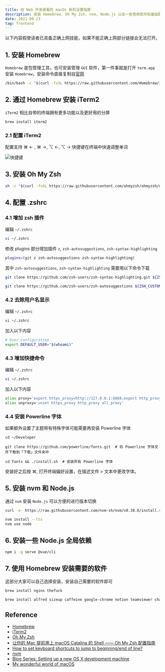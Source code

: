 ```yaml
---
title: 给 Web 开发者看的 macOs 新机设置指南
description: 安装 Homebrew, Oh My Zsh, nvm, Node.js 以及一些常用软件和基础配置
date: 2021-09-23
tag: frontend
---
```


以下内容假使读者已具备正确上网技能，如果不能正确上网部分链接会无法打开。

## 1. 安装 Homebrew

`Homebrew` 是包管理工具，也可安装管理 `GUI` 软件，第一件事就是打开 `term.app` 安装 `Homebrew`，安装命令直接复制自[官网](https://brew.sh)

```bash
/bin/bash -c "$(curl -fsSL https://raw.githubusercontent.com/Homebrew/install/HEAD/install.sh)"
```

## 2. 通过 Homebrew 安装 iTerm2

`iTerm2` 相比自带的终端拥有更多功能以及更好用的分屏

```bash
brew install iterm2
```

### 2.1 配置 iTerm2

配置支持 ⌘ ← , ⌘ →, ⌥ ←, ⌥ → 快捷键在终端中快速调整单词

![快捷键](https://i.stack.imgur.com/NLIVi.gif)

## 3. 安装 Oh My Zsh

```bash
sh -c "$(curl -fsSL https://raw.githubusercontent.com/ohmyzsh/ohmyzsh/master/tools/install.sh)"
```

## 4. 配置 .zshrc

### 4.1 增加 zsh 插件

编辑 `~/.zshrc`

```bash
vi ~/.zshrc
```

修改 plugins 部分增加插件 `z`, `zsh-autosuggestions`, `zsh-syntax-highlighting`

```bash
plugins=(git z zsh-autosuggestions zsh-syntax-highlighting)
```

其中 `zsh-autosuggestions`, `zsh-syntax-highlighting` 需要用以下命令下载

```bash
git clone https://github.com/zsh-users/zsh-syntax-highlighting.git ${ZSH_CUSTOM:-~/.oh-my-zsh/custom}/plugins/zsh-syntax-highlighting

git clone https://github.com/zsh-users/zsh-autosuggestions ${ZSH_CUSTOM:-~/.oh-my-zsh/custom}/plugins/zsh-autosuggestions
```

### 4.2 去除用户名显示

编辑 `~/.zshrc`

```bash
vi ~/.zshrc
```

加入以下内容

```bash
# User configuration
export DEFAULT_USER="$(whoami)"
```

### 4.3 增加快捷命令

编辑 `~/.zshrc`

```bash
vi ~/.zshrc
```

加入以下内容

```bash
alias proxy='export https_proxy=http://127.0.0.1:8888;export http_proxy=http://127.0.0.1:8888;export all_proxy=socks5://127.0.0.1:8889'
alias unproxy='unset https_proxy http_proxy all_proxy'
```

### 4.4 安装 Powerline 字体

如果额外设置了主题带有特殊字体可能需要再安装 Powerline 字体

```
cd ~/Developer

git clone https://github.com/powerline/fonts.git  # 将 Powerline 字体文件下载到「下载」文件夹中

cd fonts && ./install.sh  # 安装所有 Powerline 字体

```

安装好之后按 ⌘, 打开终端偏好设置，在描述文件 > 文本中更改字体。

## 5. 安装 nvm 和 Node.js

通过 `nvm` 安装 `Node.js` 可以方便的进行版本切换

```bash
curl -o- https://raw.githubusercontent.com/nvm-sh/nvm/v0.38.0/install.sh | bash
```

```bash
nvm install --lts
nvm use node
```

## 6. 安装一些 Node.js 全局依赖

```bash
npm i -g serve @vue/cli
```

## 7. 使用 Homebrew 安装需要的软件

这部分大家可以自己选择安装，安装自己需要的软件即可

```bash
brew install nginx thefuck
```

```bash
brew install alfred sizeup caffeine google-chrome notion teamviewer charles obs visual-studio-code firefox istat-menus postman vlc gas-mask macdown spotify cheatsheet
```

## Reference

- [Homebrew](https://brew.sh)
- [iTerm2](https://iterm2.com)
- [Oh My Zsh](https://github.com/ohmyzsh/ohmyzsh)
- [让你的 Mac 提前用上 macOS Catalina 的 Shell —— Oh My Zsh 配置指南](https://blog.hly0928.com/post/set-up-oh-my-zsh-on-macos/)
- [How to set keyboard shortcuts to jump to beginning/end of line?](https://stackoverflow.com/questions/6205157/how-to-set-keyboard-shortcuts-to-jump-to-beginning-end-of-line)
- [nvm](https://github.com/nvm-sh/nvm)
- [Blog Series: Setting up a new OS X development machine](https://mattstauffer.com/blog/series/setting-up-a-new-os-x-development-machine/)
- [My wonderful world of macOS](https://github.com/nikitavoloboev/my-mac-os)